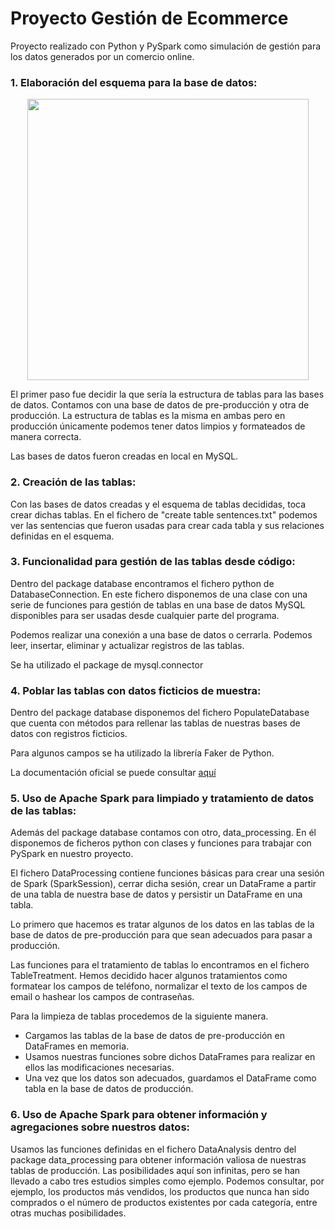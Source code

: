 # Proyecto Gestión de Ecommerce

Proyecto realizado con Python y PySpark como simulación de gestión para los datos generados por un comercio online.

### 1. Elaboración del esquema para la base de datos:

<p align="center">
<img src="https://github.com/user-attachments/assets/f84f7880-d000-490a-b343-f4f19b0d179f" height="450" width="450" >
</p>

El primer paso fue decidir la que sería la estructura de tablas para las bases de datos. Contamos con una base de datos de pre-producción y otra de producción. La estructura de tablas es la misma en ambas pero en producción únicamente podemos tener datos limpios y formateados de manera correcta.

Las bases de datos fueron creadas en local en MySQL.


### 2. Creación de las tablas:

Con las bases de datos creadas y el esquema de tablas decididas, toca crear dichas tablas. En el fichero de "create table sentences.txt" podemos ver las sentencias que fueron usadas para crear cada tabla y sus relaciones definidas en el esquema.


### 3. Funcionalidad para gestión de las tablas desde código:

Dentro del package database encontramos el fichero python de DatabaseConnection. En este fichero disponemos de una clase con una serie de funciones para gestión de tablas en una base de datos MySQL disponibles para ser usadas desde cualquier parte del programa.

Podemos realizar una conexión a una base de datos o cerrarla. Podemos leer, insertar, eliminar y actualizar registros de las tablas.

Se ha utilizado el package de mysql.connector


### 4. Poblar las tablas con datos ficticios de muestra:

Dentro del package database disponemos del fichero PopulateDatabase que cuenta con métodos para rellenar las tablas de nuestras bases de datos con registros ficticios.

Para algunos campos se ha utilizado la librería Faker de Python.

La documentación oficial se puede consultar [aquí](hthttps://faker.readthedocs.io/en/master/tp:// "aquí")


### 5. Uso de Apache Spark para limpiado y tratamiento de datos de las tablas:

Además del package database contamos con otro, data_processing. En él disponemos de ficheros python con clases y funciones para trabajar con PySpark en nuestro proyecto. 

El fichero DataProcessing contiene funciones básicas para crear una sesión de Spark (SparkSession), cerrar dicha sesión, crear un DataFrame a partir de una tabla de nuestra base de datos y persistir un DataFrame en una tabla.

Lo primero que hacemos es tratar algunos de los datos en las tablas de la base de datos de pre-producción para que sean adecuados para pasar a producción. 

Las funciones para el tratamiento de tablas lo encontramos en el fichero TableTreatment. Hemos decidido hacer algunos tratamientos como formatear los campos de teléfono, normalizar el texto de los campos de email o hashear los campos de contraseñas.

Para la limpieza de tablas procedemos de la siguiente manera. 
- Cargamos las tablas de la base de datos de pre-producción en DataFrames en memoria. 
- Usamos nuestras funciones sobre dichos DataFrames para realizar en ellos las modificaciones necesarias.
- Una vez que los datos son adecuados, guardamos el DataFrame como tabla en la base de datos de producción.


### 6. Uso de Apache Spark para obtener  información y agregaciones sobre nuestros datos:

Usamos las funciones definidas en el fichero DataAnalysis dentro del package data_processing para obtener información valiosa de nuestras tablas de producción. Las posibilidades aquí son infinitas, pero se han llevado a cabo tres estudios simples como ejemplo. Podemos consultar, por ejemplo, los productos más vendidos, los productos que nunca han sido comprados o el número de productos existentes por cada categoría, entre otras muchas posibilidades.

